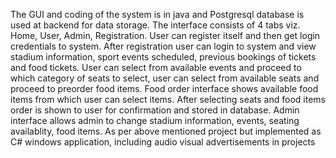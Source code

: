 The GUI and coding of the system is in java and Postgresql database is used at backend for
data storage. The interface consists of 4 tabs viz. Home, User, Admin, Registration. User can
register itself and then get login credentials to system. After registration user can login to system
and view stadium information, sport events scheduled, previous bookings of tickets and food
tickets. User can select from available events and proceed to which category of seats to select,
user can select from available seats and proceed to preorder food items. Food order interface
shows available food items from which user can select items. After selecting seats and food items
order is shown to user for confirmation and stored in database. Admin interface allows admin to
change stadium information, events, seating availablity, food items. As per above mentioned
project but implemented as C# windows application, including audio visual advertisements in
projects
